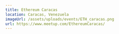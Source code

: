 ```yaml
---
title: Ethereum Caracas
location: Caracas, Venezuela
imageUrl: /assets/uploads/events/ETH_caracas.png
url: https://www.meetup.com/EthereumCaracas/
---
```

